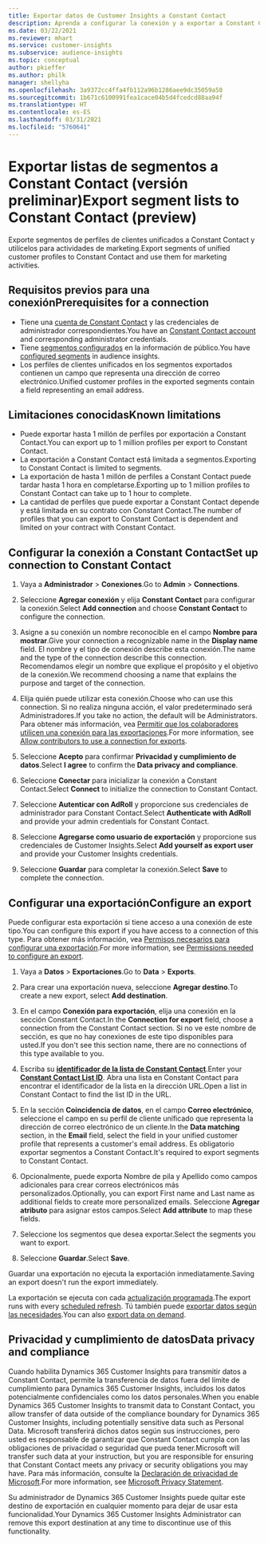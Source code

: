 ```yaml
---
title: Exportar datos de Customer Insights a Constant Contact
description: Aprenda a configurar la conexión y a exportar a Constant Contact.
ms.date: 03/22/2021
ms.reviewer: mhart
ms.service: customer-insights
ms.subservice: audience-insights
ms.topic: conceptual
author: pkieffer
ms.author: philk
manager: shellyha
ms.openlocfilehash: 3a9372cc4ffa4fb112a96b1286aee9dc35059a50
ms.sourcegitcommit: 1b671c6100991fea1cace04b5d4fcedcd88aa94f
ms.translationtype: HT
ms.contentlocale: es-ES
ms.lasthandoff: 03/31/2021
ms.locfileid: "5760641"
---
```

# <a name="export-segment-lists-to-constant-contact-preview"></a><span data-ttu-id="c02e4-103">Exportar listas de segmentos a Constant Contact (versión preliminar)</span><span class="sxs-lookup"><span data-stu-id="c02e4-103">Export segment lists to Constant Contact (preview)</span></span>

<span data-ttu-id="c02e4-104">Exporte segmentos de perfiles de clientes unificados a Constant Contact y utilícelos para actividades de marketing.</span><span class="sxs-lookup"><span data-stu-id="c02e4-104">Export segments of unified customer profiles to Constant Contact and use them for marketing activities.</span></span> 

## <a name="prerequisites-for-a-connection"></a><span data-ttu-id="c02e4-105">Requisitos previos para una conexión</span><span class="sxs-lookup"><span data-stu-id="c02e4-105">Prerequisites for a connection</span></span>

-   <span data-ttu-id="c02e4-106">Tiene una [cuenta de Constant Contact](https://www.constantcontact.com/account-home) y las credenciales de administrador correspondientes.</span><span class="sxs-lookup"><span data-stu-id="c02e4-106">You have an [Constant Contact account](https://www.constantcontact.com/account-home) and corresponding administrator credentials.</span></span>
-   <span data-ttu-id="c02e4-107">Tiene [segmentos configurados](segments.md) en la información de público.</span><span class="sxs-lookup"><span data-stu-id="c02e4-107">You have [configured segments](segments.md) in audience insights.</span></span>
-   <span data-ttu-id="c02e4-108">Los perfiles de clientes unificados en los segmentos exportados contienen un campo que representa una dirección de correo electrónico.</span><span class="sxs-lookup"><span data-stu-id="c02e4-108">Unified customer profiles in the exported segments contain a field representing an email address.</span></span>

## <a name="known-limitations"></a><span data-ttu-id="c02e4-109">Limitaciones conocidas</span><span class="sxs-lookup"><span data-stu-id="c02e4-109">Known limitations</span></span>

- <span data-ttu-id="c02e4-110">Puede exportar hasta 1 millón de perfiles por exportación a Constant Contact.</span><span class="sxs-lookup"><span data-stu-id="c02e4-110">You can export up to 1 million profiles per export to Constant Contact.</span></span>
- <span data-ttu-id="c02e4-111">La exportación a Constant Contact está limitada a segmentos.</span><span class="sxs-lookup"><span data-stu-id="c02e4-111">Exporting to Constant Contact is limited to segments.</span></span>
- <span data-ttu-id="c02e4-112">La exportación de hasta 1 millón de perfiles a Constant Contact puede tardar hasta 1 hora en completarse.</span><span class="sxs-lookup"><span data-stu-id="c02e4-112">Exporting up to 1 million profiles to Constant Contact can take up to 1 hour to complete.</span></span> 
- <span data-ttu-id="c02e4-113">La cantidad de perfiles que puede exportar a Constant Contact depende y está limitada en su contrato con Constant Contact.</span><span class="sxs-lookup"><span data-stu-id="c02e4-113">The number of profiles that you can export to Constant Contact is dependent and limited on your contract with Constant Contact.</span></span>

## <a name="set-up-connection-to-constant-contact"></a><span data-ttu-id="c02e4-114">Configurar la conexión a Constant Contact</span><span class="sxs-lookup"><span data-stu-id="c02e4-114">Set up connection to Constant Contact</span></span>

1. <span data-ttu-id="c02e4-115">Vaya a **Administrador** > **Conexiones**.</span><span class="sxs-lookup"><span data-stu-id="c02e4-115">Go to **Admin** > **Connections**.</span></span>

1. <span data-ttu-id="c02e4-116">Seleccione **Agregar conexión** y elija **Constant Contact** para configurar la conexión.</span><span class="sxs-lookup"><span data-stu-id="c02e4-116">Select **Add connection** and choose **Constant Contact** to configure the connection.</span></span>

1. <span data-ttu-id="c02e4-117">Asigne a su conexión un nombre reconocible en el campo **Nombre para mostrar**.</span><span class="sxs-lookup"><span data-stu-id="c02e4-117">Give your connection a recognizable name in the **Display name** field.</span></span> <span data-ttu-id="c02e4-118">El nombre y el tipo de conexión describe esta conexión.</span><span class="sxs-lookup"><span data-stu-id="c02e4-118">The name and the type of the connection describe this connection.</span></span> <span data-ttu-id="c02e4-119">Recomendamos elegir un nombre que explique el propósito y el objetivo de la conexión.</span><span class="sxs-lookup"><span data-stu-id="c02e4-119">We recommend choosing a name that explains the purpose and target of the connection.</span></span>

1. <span data-ttu-id="c02e4-120">Elija quién puede utilizar esta conexión.</span><span class="sxs-lookup"><span data-stu-id="c02e4-120">Choose who can use this connection.</span></span> <span data-ttu-id="c02e4-121">Si no realiza ninguna acción, el valor predeterminado será Administradores.</span><span class="sxs-lookup"><span data-stu-id="c02e4-121">If you take no action, the default will be Administrators.</span></span> <span data-ttu-id="c02e4-122">Para obtener más información, vea [Permitir que los colaboradores utilicen una conexión para las exportaciones](connections.md#allow-contributors-to-use-a-connection-for-exports).</span><span class="sxs-lookup"><span data-stu-id="c02e4-122">For more information, see [Allow contributors to use a connection for exports](connections.md#allow-contributors-to-use-a-connection-for-exports).</span></span>

1. <span data-ttu-id="c02e4-123">Seleccione **Acepto** para confirmar **Privacidad y cumplimiento de datos**.</span><span class="sxs-lookup"><span data-stu-id="c02e4-123">Select **I agree** to confirm the **Data privacy and compliance**.</span></span>

1. <span data-ttu-id="c02e4-124">Seleccione **Conectar** para inicializar la conexión a Constant Contact.</span><span class="sxs-lookup"><span data-stu-id="c02e4-124">Select **Connect** to initialize the connection to Constant Contact.</span></span>

1. <span data-ttu-id="c02e4-125">Seleccione **Autenticar con AdRoll** y proporcione sus credenciales de administrador para Constant Contact.</span><span class="sxs-lookup"><span data-stu-id="c02e4-125">Select **Authenticate with AdRoll** and provide your admin credentials for Constant Contact.</span></span> 

1. <span data-ttu-id="c02e4-126">Seleccione **Agregarse como usuario de exportación** y proporcione sus credenciales de Customer Insights.</span><span class="sxs-lookup"><span data-stu-id="c02e4-126">Select **Add yourself as export user** and provide your Customer Insights credentials.</span></span>

1. <span data-ttu-id="c02e4-127">Seleccione **Guardar** para completar la conexión.</span><span class="sxs-lookup"><span data-stu-id="c02e4-127">Select **Save** to complete the connection.</span></span>

## <a name="configure-an-export"></a><span data-ttu-id="c02e4-128">Configurar una exportación</span><span class="sxs-lookup"><span data-stu-id="c02e4-128">Configure an export</span></span>

<span data-ttu-id="c02e4-129">Puede configurar esta exportación si tiene acceso a una conexión de este tipo.</span><span class="sxs-lookup"><span data-stu-id="c02e4-129">You can configure this export if you have access to a connection of this type.</span></span> <span data-ttu-id="c02e4-130">Para obtener más información, vea [Permisos necesarios para configurar una exportación](export-destinations.md#set-up-a-new-export).</span><span class="sxs-lookup"><span data-stu-id="c02e4-130">For more information, see [Permissions needed to configure an export](export-destinations.md#set-up-a-new-export).</span></span>

1. <span data-ttu-id="c02e4-131">Vaya a **Datos** > **Exportaciones**.</span><span class="sxs-lookup"><span data-stu-id="c02e4-131">Go to **Data** > **Exports**.</span></span>

1. <span data-ttu-id="c02e4-132">Para crear una exportación nueva, seleccione **Agregar destino**.</span><span class="sxs-lookup"><span data-stu-id="c02e4-132">To create a new export, select **Add destination**.</span></span>

1. <span data-ttu-id="c02e4-133">En el campo **Conexión para exportación**, elija una conexión en la sección Constant Contact.</span><span class="sxs-lookup"><span data-stu-id="c02e4-133">In the **Connection for export** field, choose a connection from the Constant Contact section.</span></span> <span data-ttu-id="c02e4-134">Si no ve este nombre de sección, es que no hay conexiones de este tipo disponibles para usted.</span><span class="sxs-lookup"><span data-stu-id="c02e4-134">If you don't see this section name, there are no connections of this type available to you.</span></span>

1. <span data-ttu-id="c02e4-135">Escriba su [**identificador de la lista de Constant Contact**](https://app.constantcontact.com/pages/contacts/ui#lists).</span><span class="sxs-lookup"><span data-stu-id="c02e4-135">Enter your [**Constant Contact List ID**](https://app.constantcontact.com/pages/contacts/ui#lists).</span></span> <span data-ttu-id="c02e4-136">Abra una lista en Constant Contact para encontrar el identificador de la lista en la dirección URL.</span><span class="sxs-lookup"><span data-stu-id="c02e4-136">Open a list in Constant Contact to find the list ID in the URL.</span></span>

1. <span data-ttu-id="c02e4-137">En la sección **Coincidencia de datos**, en el campo **Correo electrónico**, seleccione el campo en su perfil de cliente unificado que representa la dirección de correo electrónico de un cliente.</span><span class="sxs-lookup"><span data-stu-id="c02e4-137">In the **Data matching** section, in the **Email** field, select the field in your unified customer profile that represents a customer's email address.</span></span> <span data-ttu-id="c02e4-138">Es obligatorio exportar segmentos a Constant Contact.</span><span class="sxs-lookup"><span data-stu-id="c02e4-138">It's required to export segments to Constant Contact.</span></span>

1. <span data-ttu-id="c02e4-139">Opcionalmente, puede exporta Nombre de pila y Apellido como campos adicionales para crear correos electrónicos más personalizados.</span><span class="sxs-lookup"><span data-stu-id="c02e4-139">Optionally, you can export First name and Last name as additional fields to create more personalized emails.</span></span> <span data-ttu-id="c02e4-140">Seleccione **Agregar atributo** para asignar estos campos.</span><span class="sxs-lookup"><span data-stu-id="c02e4-140">Select **Add attribute** to map these fields.</span></span>

1. <span data-ttu-id="c02e4-141">Seleccione los segmentos que desea exportar.</span><span class="sxs-lookup"><span data-stu-id="c02e4-141">Select the segments you want to export.</span></span>

1. <span data-ttu-id="c02e4-142">Seleccione **Guardar**.</span><span class="sxs-lookup"><span data-stu-id="c02e4-142">Select **Save**.</span></span>

<span data-ttu-id="c02e4-143">Guardar una exportación no ejecuta la exportación inmediatamente.</span><span class="sxs-lookup"><span data-stu-id="c02e4-143">Saving an export doesn't run the export immediately.</span></span>

<span data-ttu-id="c02e4-144">La exportación se ejecuta con cada [actualización programada](system.md#schedule-tab).</span><span class="sxs-lookup"><span data-stu-id="c02e4-144">The export runs with every [scheduled refresh](system.md#schedule-tab).</span></span> <span data-ttu-id="c02e4-145">Tú también puede [exportar datos según las necesidades](export-destinations.md#run-exports-on-demand).</span><span class="sxs-lookup"><span data-stu-id="c02e4-145">You can also [export data on demand](export-destinations.md#run-exports-on-demand).</span></span> 


## <a name="data-privacy-and-compliance"></a><span data-ttu-id="c02e4-146">Privacidad y cumplimiento de datos</span><span class="sxs-lookup"><span data-stu-id="c02e4-146">Data privacy and compliance</span></span>

<span data-ttu-id="c02e4-147">Cuando habilita Dynamics 365 Customer Insights para transmitir datos a Constant Contact, permite la transferencia de datos fuera del límite de cumplimiento para Dynamics 365 Customer Insights, incluidos los datos potencialmente confidenciales como los datos personales.</span><span class="sxs-lookup"><span data-stu-id="c02e4-147">When you enable Dynamics 365 Customer Insights to transmit data to Constant Contact, you allow transfer of data outside of the compliance boundary for Dynamics 365 Customer Insights, including potentially sensitive data such as Personal Data.</span></span> <span data-ttu-id="c02e4-148">Microsoft transferirá dichos datos según sus instrucciones, pero usted es responsable de garantizar que Constant Contact cumpla con las obligaciones de privacidad o seguridad que pueda tener.</span><span class="sxs-lookup"><span data-stu-id="c02e4-148">Microsoft will transfer such data at your instruction, but you are responsible for ensuring that Constant Contact meets any privacy or security obligations you may have.</span></span> <span data-ttu-id="c02e4-149">Para más información, consulte la [Declaración de privacidad de Microsoft](https://go.microsoft.com/fwlink/?linkid=396732).</span><span class="sxs-lookup"><span data-stu-id="c02e4-149">For more information, see [Microsoft Privacy Statement](https://go.microsoft.com/fwlink/?linkid=396732).</span></span>

<span data-ttu-id="c02e4-150">Su administrador de Dynamics 365 Customer Insights puede quitar este destino de exportación en cualquier momento para dejar de usar esta funcionalidad.</span><span class="sxs-lookup"><span data-stu-id="c02e4-150">Your Dynamics 365 Customer Insights Administrator can remove this export destination at any time to discontinue use of this functionality.</span></span>

